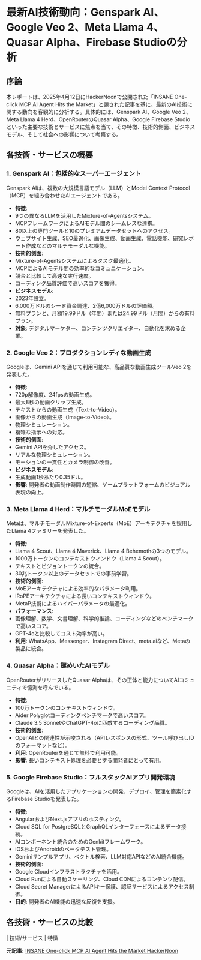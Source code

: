# 最新AI技術動向：Genspark AI、Google Veo 2、Meta Llama 4、Quasar Alpha、Firebase Studioの分析

## 序論

本レポートは、2025年4月12日にHackerNoonで公開された「INSANE One-click MCP AI Agent Hits the Market」と題された記事を基に、最新のAI技術に関する動向を客観的に分析する。具体的には、Genspark AI、Google Veo 2、Meta Llama 4 Herd、OpenRouterのQuasar Alpha、Google Firebase Studioといった主要な技術とサービスに焦点を当て、その特徴、技術的側面、ビジネスモデル、そして社会への影響について考察する。

## 各技術・サービスの概要

### 1. Genspark AI：包括的なスーパーエージェント

Genspark AIは、複数の大規模言語モデル（LLM）とModel Context Protocol（MCP）を組み合わせたAIエージェントである。

* **特徴**:
 * 9つの異なるLLMを活用したMixture-of-Agentsシステム。
 * MCPフレームワークによるAIモデル間のシームレスな連携。
 * 80以上の専門ツールと10のプレミアムデータセットへのアクセス。
 * ウェブサイト生成、SEO最適化、画像生成、動画生成、電話機能、研究レポート作成などのマルチモーダルな機能。
* **技術的側面**:
 * Mixture-of-Agentsシステムによるタスク最適化。
 * MCPによるAIモデル間の効率的なコミュニケーション。
 * 競合と比較して高速な実行速度。
 * コーディング品質評価で高いスコアを獲得。
* **ビジネスモデル**:
 * 2023年設立。
 * 6,000万ドルのシード資金調達、2億6,000万ドルの評価額。
 * 無料プランと、月額19.99ドル（年間）または24.99ドル（月間）からの有料プラン。
* **対象**: デジタルマーケター、コンテンツクリエイター、自動化を求める企業。

### 2. Google Veo 2：プロダクションレディな動画生成

Googleは、Gemini APIを通じて利用可能な、高品質な動画生成ツールVeo 2を発表した。

* **特徴**:
 * 720p解像度、24fpsの動画生成。
 * 最大8秒の動画クリップ生成。
 * テキストからの動画生成（Text-to-Video）。
 * 画像からの動画生成（Image-to-Video）。
 * 物理シミュレーション。
 * 複雑な指示への対応。
* **技術的側面**:
 * Gemini APIを介したアクセス。
 * リアルな物理シミュレーション。
 * モーションの一貫性とカメラ制御の改善。
* **ビジネスモデル**:
 * 生成動画1秒あたり0.35ドル。
* **影響**: 開発者の動画制作時間の短縮、ゲームプラットフォームのビジュアル表現の向上。

### 3. Meta Llama 4 Herd：マルチモーダルMoEモデル

Metaは、マルチモーダルMixture-of-Experts（MoE）アーキテクチャを採用したLlama 4ファミリーを発表した。

* **特徴**:
 * Llama 4 Scout、Llama 4 Maverick、Llama 4 Behemothの3つのモデル。
 * 1000万トークンのコンテキストウィンドウ（Llama 4 Scout）。
 * テキストとビジョントークンの統合。
 * 30兆トークン以上のデータセットでの事前学習。
* **技術的側面**:
 * MoEアーキテクチャによる効率的なパラメータ利用。
 * iRoPEアーキテクチャによる長いコンテキストウィンドウ。
 * MetaP技術によるハイパーパラメータの最適化。
* **パフォーマンス**:
 * 画像理解、数学、文書理解、科学的推論、コーディングなどのベンチマークで高いスコア。
 * GPT-4oと比較してコスト効率が高い。
* **利用**: WhatsApp、Messenger、Instagram Direct、meta.aiなど、Metaの製品に統合。

### 4. Quasar Alpha：謎めいたAIモデル

OpenRouterがリリースしたQuasar Alphaは、その正体と能力についてAIコミュニティで憶測を呼んでいる。

* **特徴**:
 * 100万トークンのコンテキストウィンドウ。
 * Aider Polyglotコーディングベンチマークで高いスコア。
 * Claude 3.5 SonnetやChatGPT-4oに匹敵するコーディング品質。
* **技術的側面**:
 * OpenAIとの関連性が示唆される（APIレスポンスの形式、ツール呼び出しIDのフォーマットなど）。
* **利用**: OpenRouterを通じて無料で利用可能。
* **影響**: 長いコンテキスト処理を必要とする開発者にとって有用。

### 5. Google Firebase Studio：フルスタックAIアプリ開発環境

Googleは、AIを活用したアプリケーションの開発、デプロイ、管理を簡素化するFirebase Studioを発表した。

* **特徴**:
 * AngularおよびNext.jsアプリのホスティング。
 * Cloud SQL for PostgreSQLとGraphQLインターフェースによるデータ接続。
 * AIコンポーネント統合のためのGenkitフレームワーク。
 * iOSおよびAndroidのベータテスト管理。
 * Geminiサンプルアプリ、ベクトル検索、LLM対応APIなどのAI統合機能。
* **技術的側面**:
 * Google Cloudインフラストラクチャを活用。
 * Cloud Runによる自動スケーリング、Cloud CDNによるコンテンツ配信。
 * Cloud Secret ManagerによるAPIキー保護、認証サービスによるアクセス制御。
* **目的**: 開発者のAI機能の迅速な反復を支援。

## 各技術・サービスの比較

| 技術/サービス | 特徴 

**元記事:** [INSANE One-click MCP AI Agent Hits the Market HackerNoon](https://hackernoon.com/insane-one-click-mcp-ai-agent-hits-the-market)